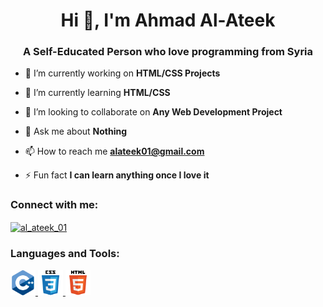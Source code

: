 <h1 align="center">Hi 👋, I'm Ahmad Al-Ateek</h1>
<h3 align="center">A Self-Educated Person who love programming from Syria</h3>

- 🔭 I’m currently working on **HTML/CSS Projects**

- 🌱 I’m currently learning **HTML/CSS**

- 👯 I’m looking to collaborate on **Any Web Development Project**

- 💬 Ask me about **Nothing**

- 📫 How to reach me **alateek01@gmail.com**

- ⚡ Fun fact **I can learn anything once I love it**

<h3 align="left">Connect with me:</h3>
<p align="left">
<a href="https://twitter.com/al_ateek_01" target="blank"><img align="center" src="https://raw.githubusercontent.com/rahuldkjain/github-profile-readme-generator/master/src/images/icons/Social/twitter.svg" alt="al_ateek_01" height="30" width="40" /></a>
</p>

<h3 align="left">Languages and Tools:</h3>
<p align="left"> <a href="https://www.w3schools.com/cpp/" target="_blank" rel="noreferrer"> <img src="https://raw.githubusercontent.com/devicons/devicon/master/icons/cplusplus/cplusplus-original.svg" alt="cplusplus" width="40" height="40"/> </a> <a href="https://www.w3schools.com/css/" target="_blank" rel="noreferrer"> <img src="https://raw.githubusercontent.com/devicons/devicon/master/icons/css3/css3-original-wordmark.svg" alt="css3" width="40" height="40"/> </a> <a href="https://www.w3.org/html/" target="_blank" rel="noreferrer"> <img src="https://raw.githubusercontent.com/devicons/devicon/master/icons/html5/html5-original-wordmark.svg" alt="html5" width="40" height="40"/> </a> </p>
